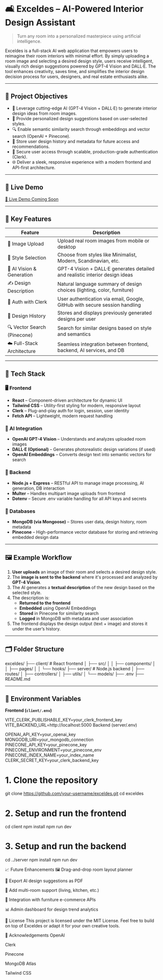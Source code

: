 # 🛋️ Exceldes – AI-Powered Interior Design Assistant

> Turn any room into a personalized masterpiece using artificial intelligence.

Exceldes is a full-stack AI web application that empowers users to reimagine their room interiors with minimal effort. By simply uploading a room image and selecting a desired design style, users receive intelligent, visually rich design suggestions powered by GPT-4 Vision and DALL·E. The tool enhances creativity, saves time, and simplifies the interior design decision process for users, designers, and real estate enthusiasts alike.

---

## 🎯 Project Objectives

- 🧠 Leverage cutting-edge AI (GPT-4 Vision + DALL·E) to generate interior design ideas from room images.
- 🎨 Provide personalized design suggestions based on user-selected styles.
- 🔍 Enable semantic similarity search through embeddings and vector search (OpenAI + Pinecone).
- 🧾 Store user design history and metadata for future access and recommendations.
- 🔐 Secure user access through scalable, production-grade authentication (Clerk).
- 🌐 Deliver a sleek, responsive experience with a modern frontend and API-first architecture.

---

## 🚀 Live Demo

[🔗 Live Demo Coming Soon](https://your-deployment-url.com)

---

## 🧠 Key Features

| Feature                     | Description                                                                 |
|-----------------------------|-----------------------------------------------------------------------------|
| 📸 Image Upload             | Upload real room images from mobile or desktop                              |
| 🎨 Style Selection          | Choose from styles like Minimalist, Modern, Scandinavian, etc.              |
| 🧠 AI Vision & Generation   | GPT-4 Vision + DALL·E generates detailed and realistic interior design ideas |
| ✍️ Design Description       | Natural language summary of design choices (lighting, color, furniture)     |
| 🔐 Auth with Clerk          | User authentication via email, Google, GitHub with secure session handling  |
| 🧾 Design History            | Stores and displays previously generated designs per user                   |
| 🔍 Vector Search (Pinecone) | Search for similar designs based on style and semantics                     |
| ☁️ Full-Stack Architecture  | Seamless integration between frontend, backend, AI services, and DB         |

---

## 🧱 Tech Stack

### 🖥️ Frontend
- **React** – Component-driven architecture for dynamic UI
- **Tailwind CSS** – Utility-first styling for modern, responsive layout
- **Clerk** – Plug-and-play auth for login, session, user identity
- **Fetch API** – Lightweight, modern request handling

### 🧠 AI Integration
- **OpenAI GPT-4 Vision** – Understands and analyzes uploaded room images
- **DALL·E (Optional)** – Generates photorealistic design variations (if used)
- **OpenAI Embeddings** – Converts design text into semantic vectors for search

### 🧪 Backend
- **Node.js + Express** – RESTful API to manage image processing, AI generation, DB interaction
- **Multer** – Handles multipart image uploads from frontend
- **Dotenv** – Secure .env variable handling for all API keys and secrets

### 🧰 Databases
- **MongoDB (via Mongoose)** – Stores user data, design history, room metadata
- **Pinecone** – High-performance vector database for storing and retrieving embedded design data

---

## 🖼️ Example Workflow

1. **User uploads** an image of their room and selects a desired design style.
2. The **image is sent to the backend** where it's processed and analyzed by **GPT-4 Vision**.
3. The AI generates a **textual description** of the new design based on the selected style.
4. The description is:
   - **Returned to the frontend**
   - **Embedded** using OpenAI Embeddings
   - **Stored** in Pinecone for similarity search
   - **Logged** in MongoDB with metadata and user association
5. The frontend displays the design output (text + image) and stores it under the user’s history.

---

## 🗂️ Folder Structure
exceldes/
├── client/ # React frontend
│ ├── src/
│ │ ├── components/
│ │ ├── pages/
│ │ └── hooks/
├── server/ # Node.js backend
│ ├── routes/
│ ├── controllers/
│ ├── utils/
│ └── models/
├── .env
├── README.md


---

## 🔐 Environment Variables

**Frontend (`client/.env`)**

VITE_CLERK_PUBLISHABLE_KEY=your_clerk_frontend_key
VITE_BACKEND_URL=http://localhost:5000
Backend (server/.env)


OPENAI_API_KEY=your_openai_key
MONGODB_URI=your_mongodb_connection
PINECONE_API_KEY=your_pinecone_key
PINECONE_ENVIRONMENT=your_pinecone_env
PINECONE_INDEX_NAME=your_index_name
CLERK_SECRET_KEY=your_clerk_backend_key

# 1. Clone the repository
git clone https://github.com/your-username/exceldes.git
cd exceldes

# 2. Setup and run the frontend
cd client
npm install
npm run dev

# 3. Setup and run the backend
cd ../server
npm install
npm run dev


📈 Future Enhancements
🖼️ Drag-and-drop room layout planner

🧾 Export AI design suggestions as PDF

🎯 Add multi-room support (living, kitchen, etc.)

🛒 Integration with furniture e-commerce APIs

📊 Admin dashboard for design trend analytics

📄 License
This project is licensed under the MIT License.
Feel free to build on top of Exceldes or adapt it for your own creative tools.

🙌 Acknowledgements
OpenAI

Clerk

Pinecone

MongoDB Atlas

Tailwind CSS



